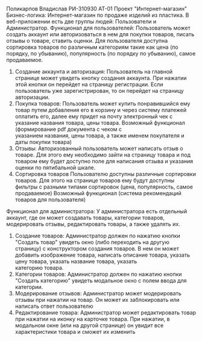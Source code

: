 Поликарпов Владислав РИ-310930 АТ-01
Проект "Интернет-магазин"
Бизнес-логика:
Интернет-магазин по продаже изделий из пластика. В веб-приложении есть две группы людей: Пользователи и Администратор.
Функционал для пользователей:
Пользователь может создать аккаунт или авторизоваться в нем для покупки товаров, писать отзывы о товаре, ставить оценки. Для пользователя доступна сортировка товаров по различным категориям такие как цена (по порядку, по убыванию), популярность (по порядку по убыванию), самое продаваемое.
  1. Создание аккаунта и авторизация:
     Пользователь на главной странице может увидеть кнопку создания аккаунта. При нажатии этой кнопки он перейдет на страницу регистрации. Если пользователь уже зарегистрирован, то он перейдет на страницу авторизации.
  2. Покупка товаров:
     Пользователь может купить понравившийся ему товар путем добавления его в корзину и через систему платежей оплатить его, далее ему придет на почту электронный чек с указание названия товара, цены товара. Возможный функционал (формирование pdf документа с чеком с     
     указанием названия, цены товара, а также именем покупателя и даты покупки товара)
  3. Отзывы:
     Авторизованный пользователь может написать отзыв о товаре. Для этого ему необходимо зайти на страницу товара и под товаром ему будет доступно поле для написания отзыва и указания оценки по пятибальной шкале.
  4. Сортировка товаров
     Пользователю доступны различные сортировки товаров. Для этого на странице товаров ему будут доступны фильтры с разными типами сортировок (цена, популярность, самое продаваемое)
  Возможный функционал (система рекомендаций товаров для пользователя)
  
Функционал для администратора:
У администратора есть отдельный аккаунт, где он может создавать товары, категории товаров, модерировать отзывы, редактировать товары, а также удалять их.
  1. Создание товаров:
     Администратор должен по нажатию кнопки "Создать товар" увидеть окно (либо переходить на другую страницу) с конструктором создания товаров. В нем он может добавить изображение товара, написать описание товара, указать цену товара, указать название товара, указать   
     категорию товара.
  2. Категории товаров:
     Администратор должен по нажатию кнопки "Создать категорию" увидеть модальное окно с полем ввода для категории.
  3. Модерирование отзывов:
     Администратор может модерировать отзывы при нажатии на товар. Он может их заблокировать или написать ответ пользователю
  4. Редактирование товара:
     Администратор может редактировать товар при нажатии на иконку на карточке товара. При нажатии, в модальном окне (или на другой странице) он увидит все характеристики товара и сможет их изменить
     
